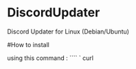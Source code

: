 # DiscordUpdater
Discord Updater for Linux (Debian/Ubuntu)

#How to install

using this command :
```` ` curl

